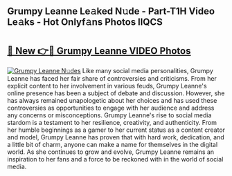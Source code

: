 ## Grumpy Leanne Le𝚊ked N𝚞de - Part-T1H Video Le𝚊ks - Hot Onlyf𝚊ns Photos llQCS

# <h2><a href="http://ab33229.deff.icu/?id=Grumpy+Leanne">🔗 New 👉🔴 Grumpy Leanne VIDEO Photos</a></h2>

[![Grumpy Leanne N𝚞des](https://i.imgur.com/rIISA9y.gif)](http://ab33229.deff.icu/?id=Grumpy+Leanne)
Like many social media personalities, Grumpy Leanne has faced her fair share of controversies and criticisms. From her explicit content to her involvement in various feuds, Grumpy Leanne's online presence has been a subject of debate and discussion. However, she has always remained unapologetic about her choices and has used these controversies as opportunities to engage with her audience and address any concerns or misconceptions. Grumpy Leanne's rise to social media stardom is a testament to her resilience, creativity, and authenticity. From her humble beginnings as a gamer to her current status as a content creator and model, Grumpy Leanne has proven that with hard work, dedication, and a little bit of charm, anyone can make a name for themselves in the digital world. As she continues to grow and evolve, Grumpy Leanne remains an inspiration to her fans and a force to be reckoned with in the world of social media.
